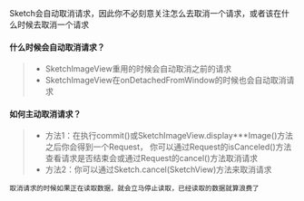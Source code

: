 Sketch会自动取消请求，因此你不必刻意关注怎么去取消一个请求，或者该在什么时候去取消一个请求

#### 什么时候会自动取消请求？
>* SketchImageView重用的时候会自动取消之前的请求
>* SketchImageView在onDetachedFromWindow的时候也会自动取消请求

#### 如何主动取消请求？
>* 方法1：在执行commit()或SketchImageView.display***Image()方法之后你会得到一个Request，
你可以通过Request的isCanceled()方法查看请求是否结束会或通过Request的cancel()方法取消请求
>* 方法2：你可以通过Sketch.cancel(SketchView)方法来取消请求

``取消请求的时候如果正在读取数据，就会立马停止读取，已经读取的数据就算浪费了``
